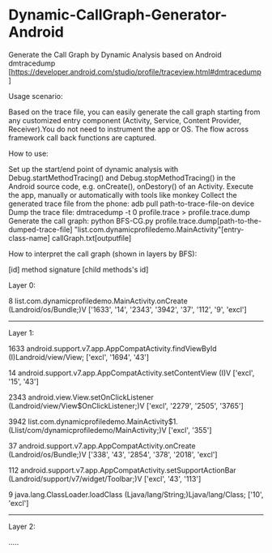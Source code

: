 # Dynamic-CallGraph-Generator-Android
Generate the Call Graph by Dynamic Analysis based on Android dmtracedump [https://developer.android.com/studio/profile/traceview.html#dmtracedump]

Usage scenario:

Based on the trace file, you can easily generate the call graph starting from any customized entry component (Activity, Service, Content Provider, Receiver).You do not need to instrument the app or OS. The flow across framework call back functions are captured.    

How to use:

  Set up the start/end point of dynamic analysis with Debug.startMethodTracing() and Debug.stopMethodTracing() in the Android source code, e.g. onCreate(), onDestory() of an Activity.
  Execute the app, manually or automatically with tools like monkey
  Collect the generated trace file from the phone: adb pull path-to-trace-file-on device
  Dump the trace file: dmtracedump -t 0 profile.trace > profile.trace.dump
  Generate the call graph: python BFS-CG.py profile.trace.dump[path-to-the-dumped-trace-file] "list.com.dynamicprofiledemo.MainActivity"[entry-class-name] callGraph.txt[outputfile]

How to interpret the call graph (shown in layers by BFS):

[id]  method signature [child methods's id]


Layer 0:

8 list.com.dynamicprofiledemo.MainActivity.onCreate (Landroid/os/Bundle;)V ['1633', '14', '2343', '3942', '37', '112', '9', 'excl']

----------------------------------------------------
Layer 1:

1633 android.support.v7.app.AppCompatActivity.findViewById (I)Landroid/view/View;    ['excl', '1694', '43']

14 android.support.v7.app.AppCompatActivity.setContentView (I)V    ['excl', '15', '43']

2343 android.view.View.setOnClickListener (Landroid/view/View$OnClickListener;)V     ['excl', '2279', '2505', '3765']

3942 list.com.dynamicprofiledemo.MainActivity$1.<init> (Llist/com/dynamicprofiledemo/MainActivity;)V ['excl', '355']

37 android.support.v7.app.AppCompatActivity.onCreate (Landroid/os/Bundle;)V        ['338', '43', '2854', '378', '2018', 'excl']

112 android.support.v7.app.AppCompatActivity.setSupportActionBar (Landroid/support/v7/widget/Toolbar;)V     ['excl', '43', '113']

9 java.lang.ClassLoader.loadClass (Ljava/lang/String;)Ljava/lang/Class;   ['10', 'excl']

----------------------------------------------------
Layer 2:

.....

